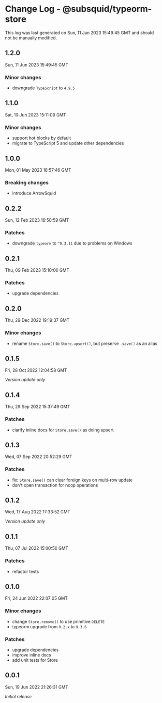 # Change Log - @subsquid/typeorm-store

This log was last generated on Sun, 11 Jun 2023 15:49:45 GMT and should not be manually modified.

## 1.2.0
Sun, 11 Jun 2023 15:49:45 GMT

### Minor changes

- downgrade `TypeScript` to `4.9.5`

## 1.1.0
Sat, 10 Jun 2023 15:11:09 GMT

### Minor changes

- support hot blocks by default
- migrate to TypeScript 5 and update other dependencies

## 1.0.0
Mon, 01 May 2023 18:57:46 GMT

### Breaking changes

- Introduce ArrowSquid

## 0.2.2
Sun, 12 Feb 2023 16:50:59 GMT

### Patches

- downgrade `typeorm` to `^0.3.11` due to problems on Windows

## 0.2.1
Thu, 09 Feb 2023 15:10:00 GMT

### Patches

- upgrade dependencies

## 0.2.0
Thu, 29 Dec 2022 19:19:37 GMT

### Minor changes

- rename `Store.save()` to `Store.upsert()`, but preserve `.save()` as an alias

## 0.1.5
Fri, 28 Oct 2022 12:04:58 GMT

_Version update only_

## 0.1.4
Thu, 29 Sep 2022 15:37:49 GMT

### Patches

- clarify inline docs for `Store.save()` as doing upsert

## 0.1.3
Wed, 07 Sep 2022 20:52:29 GMT

### Patches

- fix: `Store.save()` can clear foreign keys on multi-row update
- don't open transaction for noop operations

## 0.1.2
Wed, 17 Aug 2022 17:33:52 GMT

_Version update only_

## 0.1.1
Thu, 07 Jul 2022 15:00:50 GMT

### Patches

- refactor tests

## 0.1.0
Fri, 24 Jun 2022 22:07:05 GMT

### Minor changes

- change `Store.remove()` to use primitive `DELETE`
- typeorm upgrade from `0.2.x` to `0.3.6`

### Patches

- upgrade dependencies
- improve inline docs
- add unit tests for Store

## 0.0.1
Sun, 19 Jun 2022 21:26:31 GMT

_Initial release_

